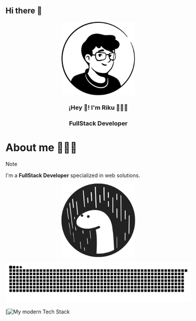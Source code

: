 ## Hi there 👋
<p align="center" width="300">
   <img align="center" width="200" src="https://github.com/IRikune/IRikune/blob/main/assets/riku.webp" />
   <h3 align="center">¡Hey 👋! I'm Riku 👨🏻‍💻</h3>
   <h3 align="center">FullStack Developer</h3>
</p>

# About me 🧑🏻‍💻

>[!Note]
> I'm a **FullStack Developer** specialized in web solutions.

<p align="center" width="300">
   <img align="center" width="200" src="https://github.com/IRikune/IRikune/blob/main/assets/deno.webp" />
</p>

<p align = "center">
	<img src = "https://github.com/7oSkaaa/7oSkaaa/blob/output/github-contribution-grid-snake.svg?" alt = "Snake Game"/>
</p>

[![My modern Tech Stack](https://github-readme-tech-stack.vercel.app/api/cards?title=My+modern+Tech+Stack&align=center&titleAlign=center&fontFamily=Nunito&lineCount=2&theme=one_dark&bg=%23282C34&badge=%2321252B&border=%2321252B&titleColor=%2343A3EF)